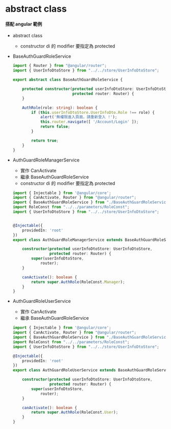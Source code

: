 # abstract class


#### 搭配 angular 範例

- abstract class
  - constructor di 的 modifier 要指定為 protected

- BaseAuthGuardRoleService

    ```ts
    import { Router } from "@angular/router";
    import { UserInfoDtoStore } from "../../store/UserInfoDtoStore";

    export abstract class BaseAuthGuardRoleService {

        protected constructor(protected userInfoDtoStore: UserInfoDtoStore,
                              protected router: Router) {
        }

        AuthRole(role: string): boolean {
            if (this.userInfoDtoStore.UserInfoDto.Role !== role) {
                alert('無權限進入頁面，請重新登入 !');
                this.router.navigate([ '/Account/Login' ]);
                return false;
            }

            return true;
        }
    }
    ```

- AuthGuardRoleManagerService

    - 實作 CanActivate
    - 繼承 BaseAuthGuardRoleService
    - constructor di 的 modifier 要指定為 protected

    ```ts
    import { Injectable } from '@angular/core';
    import { CanActivate, Router } from "@angular/router";
    import { BaseAuthGuardRoleService } from "./BaseAuthGuardRoleService";
    import RoleConst from "../../parameters/RoleConst";
    import { UserInfoDtoStore } from "../../store/UserInfoDtoStore";


    @Injectable({
        providedIn: 'root'
    })
    export class AuthGuardRoleManagerService extends BaseAuthGuardRoleService implements CanActivate {

        constructor(protected userInfoDtoStore: UserInfoDtoStore,
                    protected router: Router) {
            super(userInfoDtoStore,
                router);
        }

        canActivate(): boolean {
            return super.AuthRole(RoleConst.Manager);
        }
    }
    ```

- AuthGuardRoleUserService

    - 實作 CanActivate
    - 繼承 BaseAuthGuardRoleService

    ```ts
    import { Injectable } from '@angular/core';
    import { CanActivate, Router } from "@angular/router";
    import { BaseAuthGuardRoleService } from "./BaseAuthGuardRoleService";
    import RoleConst from "../../parameters/RoleConst";
    import { UserInfoDtoStore } from "../../store/UserInfoDtoStore";

    @Injectable({
        providedIn: 'root'
    })
    export class AuthGuardRoleUserService extends BaseAuthGuardRoleService implements CanActivate {

        constructor(protected userInfoDtoStore: UserInfoDtoStore,
                    protected router: Router) {
            super(userInfoDtoStore,
                router);
        }

        canActivate(): boolean {
            return super.AuthRole(RoleConst.User);
        }
    }
    ```


